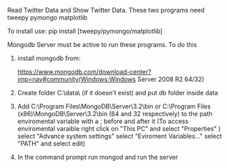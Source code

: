 Read Twitter Data and Show Twitter Data.
These two programs need tweepy pymongo matplotlib


To install use: pip install [tweepy/pymongo/matplotlib]

Mongodb Server must be active to run these programs.
To do this 

1) install mongodb from:


   https://www.mongodb.com/download-center?jmp=nav#community(Windows:Windows Server 2008 R2 64/32)
   
   
2) Create folder C:\data\ (if it doesn't exist) and put db folder inside data


3) Add C:\Program Files\MongoDB\Server\3.2\bin or C:\Program Files (x86)\MongoDB\Server\3.2\bin (64 and 32 respectively)
   to the path enviromental variable with a ; before and after it (To access enviromental varaible right click on "This PC" 
								   and select "Properties" ) select "Advance system settings"
								   select "Eviroment Variables..." select "PATH" and select edit)


4) In the command prompt run mongod and run the server
